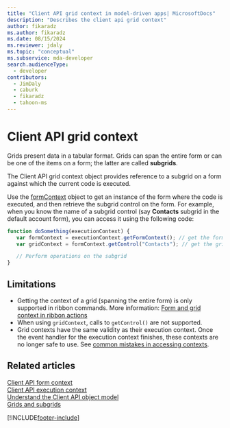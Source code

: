 ```yaml
---
title: "Client API grid context in model-driven apps| MicrosoftDocs"
description: "Describes the client api grid context"
author: fikaradz
ms.author: fikaradz
ms.date: 08/15/2024
ms.reviewer: jdaly
ms.topic: "conceptual"
ms.subservice: mda-developer
search.audienceType: 
  - developer
contributors: 
  - JimDaly
  - caburk
  - fikaradz
  - tahoon-ms
---
```

# Client API grid context

Grids present data in a tabular format. Grids can span the entire form or can be one of the items on a form; the latter are called **subgrids**.

The Client API grid context object provides reference to a subgrid on a form against which the current code is executed. 

Use the [formContext](clientapi-form-context.md) object to get an instance of the form where the code is executed, and then retrieve the subgrid control on the form. For example, when you know the name of a subgrid control (say **Contacts** subgrid in the default account form), you can access it using the following code:

```JavaScript
function doSomething(executionContext) {
   var formContext = executionContext.getFormContext(); // get the form Context
   var gridContext = formContext.getControl("Contacts"); // get the grid context

   // Perform operations on the subgrid
}
```

## Limitations

- Getting the context of a grid (spanning the entire form) is only supported in ribbon commands. More information: [Form and grid context in ribbon actions](../pass-data-page-parameter-ribbon-actions.md#form-and-grid-context-in-ribbon-actions)
- When using `gridContext`, calls to `getControl()` are not supported.
- Grid contexts have the same validity as their execution context. Once the event handler for the execution context finishes, these contexts are no longer safe to use. See [common mistakes in accessing contexts](./clientapi-execution-context.md#common-mistakes-in-accessing-contexts).


## Related articles

[Client API form context](clientapi-form-context.md)   
[Client API execution context](clientapi-execution-context.md)   
[Understand the Client API object model](understand-clientapi-object-model.md)  
[Grids and subgrids](reference/grids.md)



[!INCLUDE[footer-include](../../../includes/footer-banner.md)]
